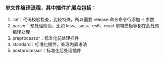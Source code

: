 ### 单文件编译流程，其中插件扩展点包括：
1. lint：代码校验检查，比较特殊，所以需要 release 命令命令行添加 -l 参数
2. parser：预处理阶段，比如 less、sass、es6、react 前端模板等都在此处预编译处理
3. preprocessor：标准化前处理插件
4. standard：标准化插件，处理内置语法
5. postprocessor：标准化后处理插件